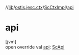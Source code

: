 //[lib](../../../index.md)/[ostis.jesc.ctx](../index.md)/[ScCtxImpl](index.md)/[api](api.md)

# api

[jvm]\
open override val [api](api.md): [ScApi](../../ostis.jesc.api/-sc-api/index.md)
